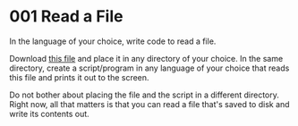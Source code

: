 # 001 Read a File

In the language of your choice, write code to read a file.

Download [this file](/assets/001-no-man-is-an-island.md) and place it in any directory of your choice. In the same directory, create a script/program in any language of your choice 
that reads this file and prints it out to the screen.

Do not bother about placing the file and the script in a different directory. Right now, all that matters is that you can read a file that's saved to disk and write its contents out.

